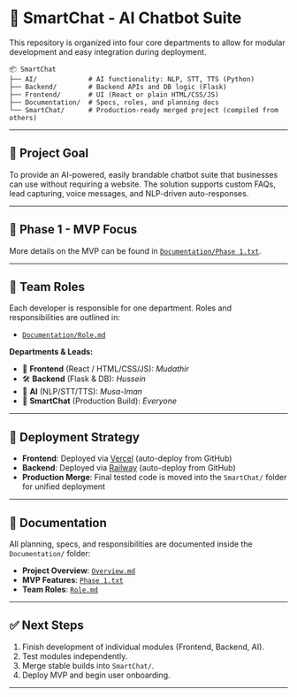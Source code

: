 # 🤖 SmartChat - AI Chatbot Suite


This repository is organized into four core departments to allow for modular development and easy integration during deployment.

```text
📦 SmartChat
├── AI/             # AI functionality: NLP, STT, TTS (Python)
├── Backend/        # Backend APIs and DB logic (Flask)
├── Frontend/       # UI (React or plain HTML/CSS/JS)
├── Documentation/  # Specs, roles, and planning docs
└── SmartChat/      # Production-ready merged project (compiled from others)
```

---

## 🎯 Project Goal

To provide an AI-powered, easily brandable chatbot suite that businesses can use without requiring a website. The solution supports custom FAQs, lead capturing, voice messages, and NLP-driven auto-responses.

---

## 🧪 Phase 1 - MVP Focus

More details on the MVP can be found in [`Documentation/Phase 1.txt`](Documentation/Phase%201.txt).

---

## 👥 Team Roles

Each developer is responsible for one department. Roles and responsibilities are outlined in:

- [`Documentation/Role.md`](Documentation/Role.md)

**Departments & Leads:**
- 🎨 **Frontend** (React / HTML/CSS/JS): *Mudathir*
- 🛠️ **Backend** (Flask & DB): *Hussein*
- 🧠 **AI** (NLP/STT/TTS): *Musa-Iman*
- 🚀 **SmartChat** (Production Build): *Everyone*

---

## 🚀 Deployment Strategy

- **Frontend**: Deployed via [Vercel](https://vercel.com) (auto-deploy from GitHub)
- **Backend**: Deployed via [Railway](https://railway.app) (auto-deploy from GitHub)
- **Production Merge**: Final tested code is moved into the `SmartChat/` folder for unified deployment

---

## 📄 Documentation

All planning, specs, and responsibilities are documented inside the `Documentation/` folder:

- **Project Overview**: [`Overview.md`](Documentation/Overview.md)
- **MVP Features**: [`Phase 1.txt`](Documentation/Phase%201.txt)
- **Team Roles**: [`Role.md`](Documentation/Role.md)

---

## ✅ Next Steps

1. Finish development of individual modules (Frontend, Backend, AI).
2. Test modules independently.
3. Merge stable builds into `SmartChat/`.
4. Deploy MVP and begin user onboarding.

---
